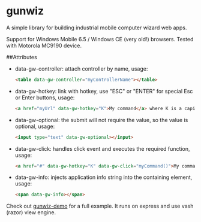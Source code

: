 # gunwiz
A simple library for building industrial mobile computer wizard web apps.

Support for Windows Mobile 6.5 / Windows CE (very old!) browsers.
Tested with Motorola MC9190 device.

##Attributes

* data-gw-controller: attach controller by name, usage:

  ```html
  <table data-gw-controller="myControllerName"></table>
  ```
* data-gw-hotkey: link with hotkey, use "ESC" or "ENTER" for special Esc or Enter buttons, usage:

  ```html
  <a href="myUrl" data-gw-hotkey="K">My command</a> where K is a capitalized key
  ```
* data-gw-optional: the submit will not require the value, so the value is optional, usage:

  ```html
  <input type="text" data-gw-optional></input>
  ```
* data-gw-click: handles click event and executes the required function, usage:

  ```html
  <a href="#" data-gw-hotkey="K" data-gw-click="myCommand()">My command</a>
  ```
* data-gw-info: injects application info string into the containing element, usage:

  ```html
  <span data-gw-info></span>
  ```

Check out [gunwiz-demo](https://github.com/enrico-padovani/gunwiz/tree/master/demo) for a full example. It runs on express and use vash (razor) view engine.
